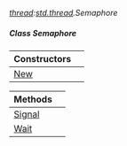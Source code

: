 _[thread](../../modules/thread/thread-module.md):[std.thread](../../modules/std/std-thread.md).Semaphore_
##### Class Semaphore

| Constructors | |
|:---|:---|
| [New](std-thread-semaphore-new.md) |  |

| Methods | |
|:---|:---|
| [Signal](std-thread-semaphore-signal.md) |  |
| [Wait](std-thread-semaphore-wait.md) |  |
